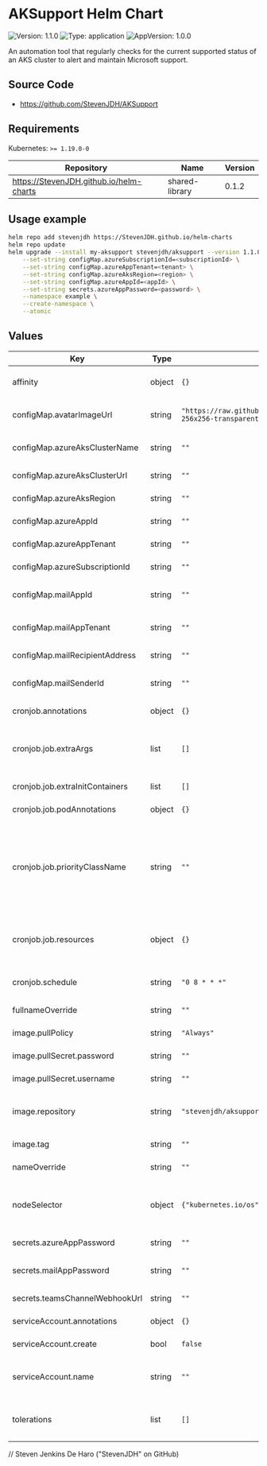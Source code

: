 # AKSupport Helm Chart

![Version: 1.1.0](https://img.shields.io/badge/Version-1.1.0-informational?style=flat-square) ![Type: application](https://img.shields.io/badge/Type-application-informational?style=flat-square) ![AppVersion: 1.0.0](https://img.shields.io/badge/AppVersion-1.0.0-informational?style=flat-square) 

An automation tool that regularly checks for the current supported status of an AKS cluster to alert and maintain Microsoft support.

## Source Code

* <https://github.com/StevenJDH/AKSupport>

## Requirements

Kubernetes: `>= 1.19.0-0`

| Repository | Name | Version |
|------------|------|---------|
| https://StevenJDH.github.io/helm-charts | shared-library | 0.1.2 |

## Usage example

```bash
helm repo add stevenjdh https://StevenJDH.github.io/helm-charts
helm repo update
helm upgrade --install my-aksupport stevenjdh/aksupport --version 1.1.0 \
    --set-string configMap.azureSubscriptionId=<subscriptionId> \
    --set-string configMap.azureAppTenant=<tenant> \
    --set-string configMap.azureAksRegion=<region> \
    --set-string configMap.azureAppId=<appId> \
    --set-string secrets.azureAppPassword=<password> \
    --namespace example \
    --create-namespace \
    --atomic
```

## Values

| Key | Type | Default | Description |
|-----|------|---------|-------------|
| affinity | object | `{}` | affinity for pod scheduling. Reference [Assign Pods to Nodes using Node Affinity](https://kubernetes.io/docs/tasks/configure-pod-container/assign-pods-nodes-using-node-affinity). |
| configMap.avatarImageUrl | string | `"https://raw.githubusercontent.com/StevenJDH/AKSupport/main/Avatars/aksupport-256x256-transparent-bg.png"` | Teams and Office Mail configuration. Avatar image source url for Teams and Mail cards. |
| configMap.azureAksClusterName | string | `""` | Teams and Office Mail configuration. AKS cluster name for Teams and Mail cards. |
| configMap.azureAksClusterUrl | string | `""` | Teams and Office Mail configuration. Azure Portal URL for the AKS cluster. |
| configMap.azureAksRegion | string | `""` | Required. AKS region used for checking support status. |
| configMap.azureAppId | string | `""` | Required. App (Client) Id for application registration. |
| configMap.azureAppTenant | string | `""` | Required. App Tenant Id for application registration. |
| configMap.azureSubscriptionId | string | `""` | Required. Subscription Id of Azure account. |
| configMap.mailAppId | string | `""` | Office Mail configuration. Office 365 AD App (Client) Id for application registration. |
| configMap.mailAppTenant | string | `""` | Office Mail configuration. Office 365 AD App Directory (Tenant) Id for application registration. |
| configMap.mailRecipientAddress | string | `""` | Office Mail configuration. Email address of the recipient. |
| configMap.mailSenderId | string | `""` | Office Mail configuration. Email address or Object Id of the sender. Object Id is recommended. |
| cronjob.annotations | object | `{}` | annotations to be added to the CronJob resource. |
| cronjob.job.extraArgs | list | `[]` | extraArgs is used here to provide a specific Kubernetes version for testing. For example, --set "cronjob.job.extraArgs={1.17.0}" or --set cronjob.job.extraArgs[0]=1.17.0. |
| cronjob.job.extraInitContainers | list | `[]` | Containers, which are run before the app containers are started. |
| cronjob.job.podAnnotations | object | `{}` | podAnnotations are the annotations to be added to the job pods. |
| cronjob.job.priorityClassName | string | `""` | priorityClassName is the name of the PriorityClass resource that indicates the importance of a Pod relative to other Pods. If a Pod cannot be scheduled, the scheduler tries to preempt (evict) lower priority Pods to make scheduling of the pending Pod possible. Reference [Pod Priority and Preemption](https://kubernetes.io/docs/concepts/scheduling-eviction/pod-priority-preemption). |
| cronjob.job.resources | object | `{}` | Optionally request and limit how much CPU and memory (RAM) the container needs. Reference [Resource Management for Pods and Containers](https://kubernetes.io/docs/concepts/configuration/manage-resources-containers). |
| cronjob.schedule | string | `"0 8 * * *"` | The Cron schedule to run a support status check. Default is 08:00 every day. |
| fullnameOverride | string | `""` | Override for generated resource names. |
| image.pullPolicy | string | `"Always"` | pullPolicy is the strategy for pulling images from a registry. |
| image.pullSecret.password | string | `""` | password is a PAT with at least read:packages permissions. |
| image.pullSecret.username | string | `""` | username is the GitHub username associated with the password. |
| image.repository | string | `"stevenjdh/aksupport"` | repository can alternatively use "ghcr.io/stevenjdh/aksupport", which requires a pull secret, or "public.ecr.aws/stevenjdh/aksupport". |
| image.tag | string | `""` | Overrides the image tag whose default is the chart appVersion. |
| nameOverride | string | `""` | Override for chart name in helm common labels. |
| nodeSelector | object | `{"kubernetes.io/os":"linux"}` | nodeSelector is the simplest way to constrain Pods to nodes with specific labels. Use affinity for more advance options. Reference [Assigning Pods to Nodes](https://kubernetes.io/docs/user-guide/node-selection). |
| secrets.azureAppPassword | string | `""` | Required. App Password (Client Secret) for application registration. |
| secrets.mailAppPassword | string | `""` | Office Mail configuration. Office 365 AD App Password (Client Secret) for application registration. |
| secrets.teamsChannelWebhookUrl | string | `""` | Teams configuration. Url for the Teams channel incoming webhook. |
| serviceAccount.annotations | object | `{}` | annotations to be added to the Service Account resource. |
| serviceAccount.create | bool | `false` | Specifies whether a service account should be created. |
| serviceAccount.name | string | `""` | The name of the service account to use. If not set and create is true, a name is generated using the fullname template. |
| tolerations | list | `[]` | tolerations allow the scheduler to schedule pods onto nodes with matching taints. Reference [Taints and Tolerations](https://kubernetes.io/docs/concepts/scheduling-eviction/taint-and-toleration). |


// Steven Jenkins De Haro ("StevenJDH" on GitHub)
